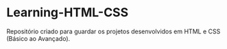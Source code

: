 # Learning-HTML-CSS
Repositório criado para guardar os projetos desenvolvidos em HTML e CSS (Básico ao Avançado).
